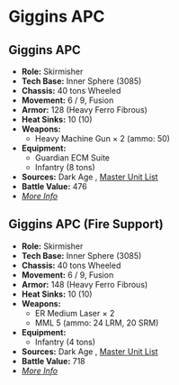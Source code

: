 # Giggins APC 

## Giggins APC 

- **Role:** Skirmisher 
- **Tech Base:** Inner Sphere (3085) 
- **Chassis:** 40 tons Wheeled 
- **Movement:** 6 / 9, Fusion 
- **Armor:** 128 (Heavy Ferro Fibrous) 
- **Heat Sinks:** 10 (10) 
- **Weapons:** 
  - Heavy Machine Gun × 2 (ammo: 50) 
- **Equipment:** 
  - Guardian ECM Suite 
  - Infantry (8 tons) 
- **Sources:** Dark Age , [Master Unit List](http://masterunitlist.info/Unit/Details/1196) 
- **Battle Value:** 476 
- [*More Info*](giggins_apc/giggins_apc.md) 

## Giggins APC (Fire Support) 

- **Role:** Skirmisher 
- **Tech Base:** Inner Sphere (3085) 
- **Chassis:** 40 tons Wheeled 
- **Movement:** 6 / 9, Fusion 
- **Armor:** 148 (Heavy Ferro Fibrous) 
- **Heat Sinks:** 10 (10) 
- **Weapons:** 
  - ER Medium Laser × 2 
  - MML 5 (ammo: 24 LRM, 20 SRM) 
- **Equipment:** 
  - Infantry (4 tons) 
- **Sources:** Dark Age , [Master Unit List](http://masterunitlist.info/Unit/Details/1195) 
- **Battle Value:** 718 
- [*More Info*](giggins_apc/giggins_apc_fire_support.md) 

